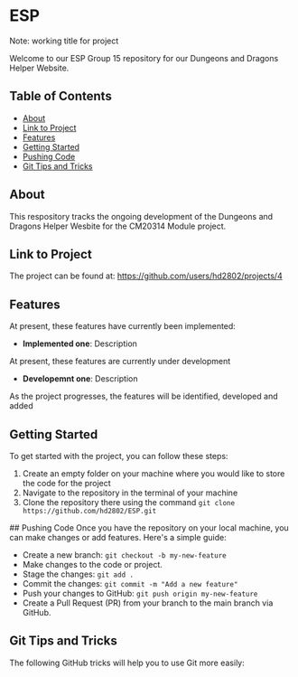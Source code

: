 # ESP

Note: working title for project

Welcome to our ESP Group 15 repository for our Dungeons and Dragons Helper Website.

## Table of Contents
- [About](#about)
- [Link to Project](#project)
- [Features](#features)
- [Getting Started](#getting-started)
- [Pushing Code](#pushing-code)
- [Git Tips and Tricks](#tips-and-tricks)

## About
This respository tracks the ongoing development of the Dungeons and Dragons Helper Wesbite for the CM20314 Module project.

## Link to Project
The project can be found at: https://github.com/users/hd2802/projects/4

## Features
At present, these features have currently been implemented:
- **Implemented one**: Description

At present, these features are currently under development
- **Developemnt one**: Description

As the project progresses, the features will be identified, developed and added

## Getting Started
To get started with the project, you can follow these steps:
1. Create an empty folder on your machine where you would like to store the code for the project
2. Navigate to the repository in the terminal of your machine
3. Clone the repository there using the command `git clone https://github.com/hd2802/ESP.git`


## Pushing Code
Once you have the repository on your local machine, you can make changes or add features. Here's a simple guide:
   - Create a new branch: `git checkout -b my-new-feature`
   - Make changes to the code or project.
   - Stage the changes: `git add .`
   - Commit the changes: `git commit -m "Add a new feature"`
   - Push your changes to GitHub: `git push origin my-new-feature`
   - Create a Pull Request (PR) from your branch to the main branch via GitHub.

## Git Tips and Tricks
The following GitHub tricks will help you to use Git more easily: